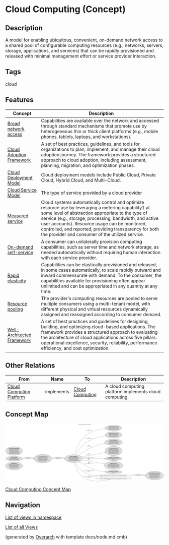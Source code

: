 
# Cloud Computing (Concept)
## Description
A model for enabling ubiquitous, convenient, on-demand
          network access to a shared pool of configurable computing resources (e.g.,
          networks, servers, storage, applications, and services) that can be rapidly
          provisioned and released with minimal management effort or service provider
          interaction.


## Tags
cloud
## Features
| Concept | Description |
|---|---|
| [Broad network access](../../software-development/cloud/broad-network-access.md)| Capabilities are available over the network and accessed through standard mechanisms that promote use by heterogeneous thin or thick client platforms (e.g., mobile phones, tablets, laptops, and workstations). |
| [Cloud Adoption Framework](../../software-development/cloud/framework/cloud-adoption-framework.md)| A set of best practices, guidelines, and tools for organizations to plan, implement, and manage their cloud adoption journey. The framework provides a structured approach to cloud adoption, including assessment, planning, migration, and optimization phases. |
| [Cloud Deployment Model](../../software-development/cloud/cloud-deployment-model.md)| Cloud deployment models include Public Cloud, Private Cloud, Hybrid Cloud, and Multi-Cloud. |
| [Cloud Service Model](../../software-development/cloud/cloud-service-model.md)| The type of service provided by a cloud provider |
| [Measured service](../../software-development/cloud/measured-service.md)| Cloud systems automatically control and optimize resource use by leveraging a metering capability1 at some level of abstraction appropriate to the type of service (e.g., storage, processing, bandwidth, and active user accounts). Resource usage can be monitored, controlled, and reported, providing transparency for both the provider and consumer of the utilized service. |
| [On-demand self-service](../../software-development/cloud/on-demand-self-service.md)| A consumer can unilaterally provision computing capabilities, such as server time and network storage, as needed automatically without requiring human interaction with each service provider. |
| [Rapid elasticity](../../software-development/cloud/rapid-elasticity.md)| Capabilities can be elastically provisioned and released, in some cases automatically, to scale rapidly outward and inward commensurate with demand. To the consumer, the capabilities available for provisioning often appear unlimited and can be appropriated in any quantity at any time. |
| [Resource pooling](../../software-development/cloud/resource-pooling.md)| The provider's computing resources are pooled to serve multiple consumers using a multi-tenant model, with different physical and virtual resources dynamically assigned and reassigned according to consumer demand. |
| [Well-Architected Framework](../../software-development/cloud/framework/well-architected-framework.md)| A set of best practices and guidelines for designing, building, and optimizing cloud-based applications. The framework provides a structured approach to evaluating the architecture of cloud applications across five pillars: operational excellence, security, reliability, performance efficiency, and cost optimization. |
## Other Relations
| From | Name | To | Description |
|---|---|---|---|
| [Cloud Computing Platform](../../software-development/cloud/cloud-computing-platform.md) | implements | [Cloud Computing](../../software-development/cloud/cloud-computing.md) | A cloud computing platform implements cloud computing. |

## Concept Map
![Cloud Computing Concept Map](../../software-development/cloud/concept-view.png)

[Cloud Computing Concept Map](../../software-development/cloud/concept-view.md)


## Navigation
[List of views in namespace](./views-in-namespace.md)

[List of all Views](../../views.md)


(generated by [Overarch](https://github.com/soulspace-org/overarch) with template docs/node.md.cmb)
